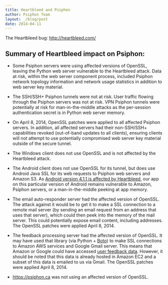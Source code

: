 ```yaml
---
title: Heartbleed and Psiphon
author: Psiphon Team
layout: _/blog/post
date: 2014-04-11
---
```


The Heartbleed bug: http://heartbleed.com/

## Summary of Heartbleed impact on Psiphon:

* Some Psiphon servers were using affected versions of OpenSSL, leaving the Python web server vulnerable to the Heartbleed attack. Data at risk, within the web server component process, included Psiphon network topology information and network usage statistics in addition to web server key material.

* The SSH/SSH+ Psiphon tunnels were not at risk. User traffic flowing through the Psiphon servers was not at risk. VPN Psiphon tunnels were potentially at risk for man-in-the-middle attacks as the per-session authentication secret is in Python web server memory.

* On April 8, 2014, OpenSSL patches were applied to all affected Psiphon servers. In addition, all affected servers had their non-SSH/SSH+ capabilities revoked (out-of-band updates to all clients), ensuring clients will not attempt to use potentially compromised web server key material outside of the secure tunnel.

* The Windows client does not use OpenSSL and is not affected by the Heartbleed attack.

* The Android client does not use OpenSSL for its tunnel, but does use Android Java SSL for its web requests to Psiphon web servers and Amazon S3. As [Android version 4.1.1 is affected by Heartbleed](http://googleonlinesecurity.blogspot.ca/2014/04/google-services-updated-to-address.html), our app on this particular version of Android remains vulnerable to Amazon, Psiphon servers, or a man-in-the-middle peeking at app memory.

* The email auto-responder server had the affected version of OpenSSL. The attack against it would be to get it to make a SSL connection to a remote mail server (by sending an email request from an address that uses that server), which could then peek into the memory of the mail server. This could potentially expose email content, including addresses. The OpenSSL patches were applied April 8, 2014.

* The feedback processing server had the affected version of OpenSSL. It may have used that library (via Python + [Boto](https://code.google.com/p/boto/)) to make SSL connections to Amazon AWS services and Google Gmail server. This means that Amazon or Google could have accessed [user feedback data](https://psiphon.ca/en/faq.html#information-collected). However, it should be noted that this data is already hosted in Amazon EC2 and a subset of this data is emailed to us via Gmail. The OpenSSL patches were applied April 8, 2014.

* https://psiphon.ca was not using an affected version of OpenSSL.

